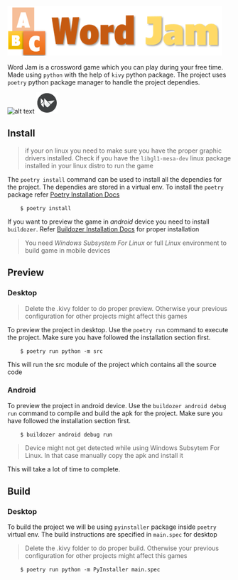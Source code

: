 ![alt text](res/banner.png "Word Jam Official Repo")

Word Jam is a crossword game which you can play during your free time. Made using `python`
with the help of `kivy` python package.
The project uses `poetry` python package manager to handle the project dependies.

![alt text](https://www.python.org/static/community_logos/python-powered-w-100x40.png "Python")
![alt text](https://raw.githubusercontent.com/kivy/kivy/master/kivy/data/logo/kivy-icon-48.png "Kivy")

## Install

> if your on linux you need to make sure you have the proper graphic drivers installed. Check if you have the `libgl1-mesa-dev` linux package installed in your linux distro to run the game

The `poetry install` command can be used to install all the dependies for the project.
The dependies are stored in a virtual env. To install the `poetry` package refer [Poetry Installation Docs](https://python-poetry.org/docs/#installation)

```shell
    $ poetry install
```

If you want to preview the game in *android* device you need to install `buildozer`.
Refer [Buildozer Installation Docs](https://buildozer.readthedocs.io/en/latest/installation.html) for proper installation

> You need *Windows Subsystem For Linux* or full *Linux* environment to build game in mobile devices

## Preview

### Desktop

> Delete the .kivy folder to do proper preview. Otherwise your previous configuration for other projects might affect this games

To preview the project in desktop. Use the `poetry run` command to execute the
project. Make sure you have followed the installation section first.

```shell
    $ poetry run python -m src
```

This will run the src module of the project which contains all the source code

### Android

To preview the project in android device. Use the `buildozer android debug run` command to
compile and build the apk for the project. Make sure you have followed the installation section first.

```shell
    $ buildozer android debug run
```

> Device might not get detected while using Windows Subsytem For Linux. In that case manually copy the apk and install it

This will take a lot of time to complete.

## Build

### Desktop

To build the project we will be using `pyinstaller` package inside `poetry` virtual env.
The build instructions are specified in `main.spec` for desktop

> Delete the .kivy folder to do proper build. Otherwise your previous configuration for other projects might affect this games

```shell
    $ poetry run python -m PyInstaller main.spec
```
